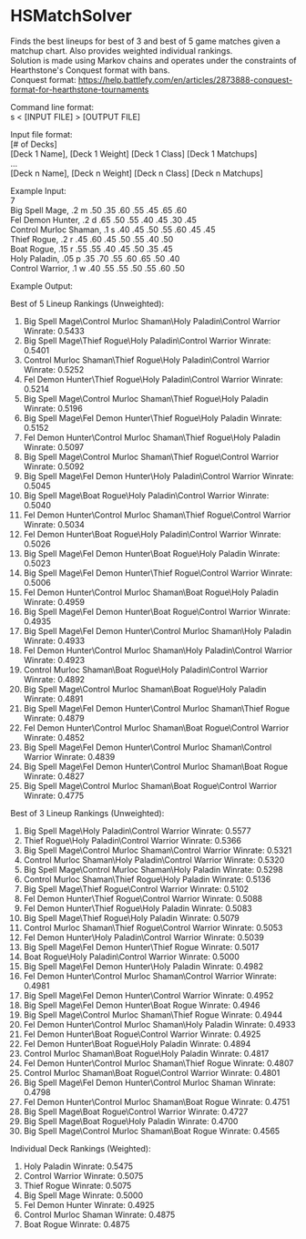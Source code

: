 # HSMatchSolver
Finds the best lineups for best of 3 and best of 5 game matches given a matchup chart. Also provides weighted individual rankings.  
Solution is made using Markov chains and operates under the constraints of Hearthstone's Conquest format with bans.  
Conquest format: https://help.battlefy.com/en/articles/2873888-conquest-format-for-hearthstone-tournaments  

Command line format:  
s < [INPUT FILE] > [OUTPUT FILE]

Input file format:  
[# of Decks]  
[Deck 1 Name], [Deck 1 Weight] [Deck 1 Class] [Deck 1 Matchups]  
...  
[Deck n Name], [Deck n Weight] [Deck n Class] [Deck n Matchups]  
  
Example Input:  
7  
Big Spell Mage, .2 m .50 .35 .60 .55 .45 .65 .60  
Fel Demon Hunter, .2 d .65 .50 .55 .40 .45 .30 .45  
Control Murloc Shaman, .1 s .40 .45 .50 .55 .60 .45 .45  
Thief Rogue, .2 r .45 .60 .45 .50 .55 .40 .50  
Boat Rogue, .15 r .55 .55 .40 .45 .50 .35 .45  
Holy Paladin, .05 p .35 .70 .55 .60 .65 .50 .40  
Control Warrior, .1 w .40 .55 .55 .50 .55 .60 .50  
  
Example Output:  
  
Best of 5 Lineup Rankings (Unweighted):
1. Big Spell Mage\Control Murloc Shaman\Holy Paladin\Control Warrior
Winrate: 0.5433
2. Big Spell Mage\Thief Rogue\Holy Paladin\Control Warrior
Winrate: 0.5401
3. Control Murloc Shaman\Thief Rogue\Holy Paladin\Control Warrior
Winrate: 0.5252
4. Fel Demon Hunter\Thief Rogue\Holy Paladin\Control Warrior
Winrate: 0.5214
5. Big Spell Mage\Control Murloc Shaman\Thief Rogue\Holy Paladin
Winrate: 0.5196
6. Big Spell Mage\Fel Demon Hunter\Thief Rogue\Holy Paladin
Winrate: 0.5152
7. Fel Demon Hunter\Control Murloc Shaman\Thief Rogue\Holy Paladin
Winrate: 0.5097
8. Big Spell Mage\Control Murloc Shaman\Thief Rogue\Control Warrior
Winrate: 0.5092
9. Big Spell Mage\Fel Demon Hunter\Holy Paladin\Control Warrior
Winrate: 0.5045
10. Big Spell Mage\Boat Rogue\Holy Paladin\Control Warrior
Winrate: 0.5040
11. Fel Demon Hunter\Control Murloc Shaman\Thief Rogue\Control Warrior
Winrate: 0.5034
12. Fel Demon Hunter\Boat Rogue\Holy Paladin\Control Warrior
Winrate: 0.5026
13. Big Spell Mage\Fel Demon Hunter\Boat Rogue\Holy Paladin
Winrate: 0.5023
14. Big Spell Mage\Fel Demon Hunter\Thief Rogue\Control Warrior
Winrate: 0.5006
15. Fel Demon Hunter\Control Murloc Shaman\Boat Rogue\Holy Paladin
Winrate: 0.4959
16. Big Spell Mage\Fel Demon Hunter\Boat Rogue\Control Warrior
Winrate: 0.4935
17. Big Spell Mage\Fel Demon Hunter\Control Murloc Shaman\Holy Paladin
Winrate: 0.4933
18. Fel Demon Hunter\Control Murloc Shaman\Holy Paladin\Control Warrior
Winrate: 0.4923
19. Control Murloc Shaman\Boat Rogue\Holy Paladin\Control Warrior
Winrate: 0.4892
20. Big Spell Mage\Control Murloc Shaman\Boat Rogue\Holy Paladin
Winrate: 0.4891
21. Big Spell Mage\Fel Demon Hunter\Control Murloc Shaman\Thief Rogue
Winrate: 0.4879
22. Fel Demon Hunter\Control Murloc Shaman\Boat Rogue\Control Warrior
Winrate: 0.4852
23. Big Spell Mage\Fel Demon Hunter\Control Murloc Shaman\Control Warrior
Winrate: 0.4839
24. Big Spell Mage\Fel Demon Hunter\Control Murloc Shaman\Boat Rogue
Winrate: 0.4827
25. Big Spell Mage\Control Murloc Shaman\Boat Rogue\Control Warrior
Winrate: 0.4775

Best of 3 Lineup Rankings (Unweighted):
1. Big Spell Mage\Holy Paladin\Control Warrior
Winrate: 0.5577
2. Thief Rogue\Holy Paladin\Control Warrior
Winrate: 0.5366
3. Big Spell Mage\Control Murloc Shaman\Control Warrior
Winrate: 0.5321
4. Control Murloc Shaman\Holy Paladin\Control Warrior
Winrate: 0.5320
5. Big Spell Mage\Control Murloc Shaman\Holy Paladin
Winrate: 0.5298
6. Control Murloc Shaman\Thief Rogue\Holy Paladin
Winrate: 0.5136
7. Big Spell Mage\Thief Rogue\Control Warrior
Winrate: 0.5102
8. Fel Demon Hunter\Thief Rogue\Control Warrior
Winrate: 0.5088
9. Fel Demon Hunter\Thief Rogue\Holy Paladin
Winrate: 0.5083
10. Big Spell Mage\Thief Rogue\Holy Paladin
Winrate: 0.5079
11. Control Murloc Shaman\Thief Rogue\Control Warrior
Winrate: 0.5053
12. Fel Demon Hunter\Holy Paladin\Control Warrior
Winrate: 0.5039
13. Big Spell Mage\Fel Demon Hunter\Thief Rogue
Winrate: 0.5017
14. Boat Rogue\Holy Paladin\Control Warrior
Winrate: 0.5000
15. Big Spell Mage\Fel Demon Hunter\Holy Paladin
Winrate: 0.4982
16. Fel Demon Hunter\Control Murloc Shaman\Control Warrior
Winrate: 0.4981
17. Big Spell Mage\Fel Demon Hunter\Control Warrior
Winrate: 0.4952
18. Big Spell Mage\Fel Demon Hunter\Boat Rogue
Winrate: 0.4946
19. Big Spell Mage\Control Murloc Shaman\Thief Rogue
Winrate: 0.4944
20. Fel Demon Hunter\Control Murloc Shaman\Holy Paladin
Winrate: 0.4933
21. Fel Demon Hunter\Boat Rogue\Control Warrior
Winrate: 0.4925
22. Fel Demon Hunter\Boat Rogue\Holy Paladin
Winrate: 0.4894
23. Control Murloc Shaman\Boat Rogue\Holy Paladin
Winrate: 0.4817
24. Fel Demon Hunter\Control Murloc Shaman\Thief Rogue
Winrate: 0.4807
25. Control Murloc Shaman\Boat Rogue\Control Warrior
Winrate: 0.4801
26. Big Spell Mage\Fel Demon Hunter\Control Murloc Shaman
Winrate: 0.4798
27. Fel Demon Hunter\Control Murloc Shaman\Boat Rogue
Winrate: 0.4751
28. Big Spell Mage\Boat Rogue\Control Warrior
Winrate: 0.4727
29. Big Spell Mage\Boat Rogue\Holy Paladin
Winrate: 0.4700
30. Big Spell Mage\Control Murloc Shaman\Boat Rogue
Winrate: 0.4565

Individual Deck Rankings (Weighted):
1. Holy Paladin
Winrate: 0.5475
2. Control Warrior
Winrate: 0.5075
3. Thief Rogue
Winrate: 0.5075
4. Big Spell Mage
Winrate: 0.5000
5. Fel Demon Hunter
Winrate: 0.4925
6. Control Murloc Shaman
Winrate: 0.4875
7. Boat Rogue
Winrate: 0.4875
